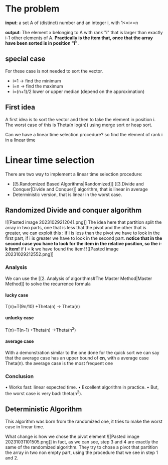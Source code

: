 # The problem

**input**: a set A of (distinct) number and an integer i, with 1<=i<=n

**output**: The element x belonging to A with rank "i" that is larger than exactly i-1 other elements of A. **Practically is the item that, once that the array have been sorted is in position "i"**.

## special case
For these case is not needed to sort the vector.
- i=1 -> find the minimum
- i=n -> find the maximum
- i=(n+1)/2 lower or upper median (depend on the approximation) 

## First idea 
A first idea is to sort the vector and then to take the element in position i.
The worst case of this is Theta(n log(n)) using merge sort or heap sort.

Can we have a linear time selection procedure? so find the element of rank i in a linear time

# Linear time selection
There are two way to implement a linear time selection procedure:
- [[5.Randomized Based Algorithms|Randomized]] [[3.Divide and Conquer|Divide and Conquer]] algorithm, that is linear in average
- Deterministic version, that is linear in the worst case.
## Randomized Divide and conquer algorithm
![[Pasted image 20231029212041.png]]
The idea here that partition split the array in two parts, one that is less that the pivot and the other that is greater, we can exploit this : if i is less than the pivot we have to look in the first part, if i is greater we have to look in the second part.
**notice that in the second case you have to look for the item in the relative position, so the i-k item!**
if **i** = **k** we have found the item!
![[Pasted image 20231029212552.png]]

### Analysis
We can use the [[2. Analysis of algorithms#The Master Method|Master Method]] to solve the recurrence formula
#### lucky case
T(n)=T(9n/10) +Theta(n) -> Theta(n)
#### unlucky case
T(n)=T(n-1) +Theta(n) ->Theta(n<sup>2</sup>)
#### average case
With a demonstration similar to the one done for the quick sort we can say that the average case has an upper bound of **cn**, with a average case Theta(n).
the average case is the most frequent one
### Conclusion
• Works fast: linear expected time.
• Excellent algorithm in practice.
• But, the worst case is very bad: theta(n<sup>2</sup>).

## Deterministic Algorithm
This algorithm was born from the randomized one, it tries to make the worst case in linear time.

What change is how we chose the pivot element
![[Pasted image 20231031101505.png]]
in fact, as we can see, step 3 and 4 are exactly the same of the randomized algorithm. They try to chose a pivot that partition the array in two non empty part, using the procedure that we see in step 1 and 2.